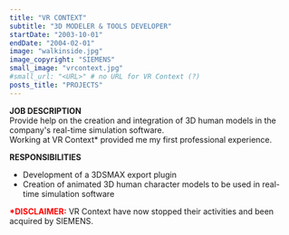 ```yaml
---
title: "VR CONTEXT"
subtitle: "3D MODELER & TOOLS DEVELOPER"
startDate: "2003-10-01"
endDate: "2004-02-01"
image: "walkinside.jpg"
image_copyright: "SIEMENS"
small_image: "vrcontext.jpg"
#small_url: "<URL>" # no URL for VR Context (?)
posts_title: "PROJECTS"
---
```


<b>JOB DESCRIPTION</b><br>
Provide help on the creation and integration of 3D human models in the company's real-time simulation software.<br>
Working at VR Context* provided me my first professional experience.<br>

<b>RESPONSIBILITIES</b><br>
- Development of a 3DSMAX export plugin<br>
- Creation of animated 3D human character models to be used in real-time simulation software<br>

<b style="color: red;">*DISCLAIMER:</b> VR Context have now stopped their activities and been acquired by SIEMENS.<br>
